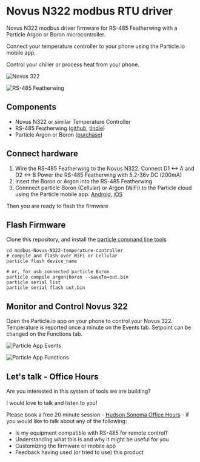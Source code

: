 # Novus N322 modbus RTU driver
Novus N322 modbus driver firmware for RS-485 Featherwing with a Particle Argon or Boron microcontroller.

Connect your temperature controller to your phone using the Particle.io mobile app.

Control your chiller or process heat from your phone.

![Novus 322](img/NovusN322.png)

![RS-485 Featherwing](img/MRv0.8_ARGON.JPG)

## Components

* Novus N322 or similar Temperature Controller
* RS-485 Featherwing ([github](https://github.com/timshac/RS-485-FeatherWing), [tindie](https://www.tindie.com/products/hudsonsonoma/rs-485-modbus-controller-with-mobile-app/))
* Particle Argon or Boron ([purchase](https://store.particle.io/collections/gen-3))

## Connect hardware

1. Wire the RS-485 Featherwing to the Novus N322.  Connect D1 <-> A and D2 <-> B
Power the RS-485 Featherwing with 5.2-36v DC (200mA)
2. Insert the Boron or Argon into the RS-485 Featherwing
3. Connnect particle Boron (Cellular) or Argon (WiFi) to the Particle cloud using the Particle mobile app: [Android](https://play.google.com/store/apps/details?id=io.particle.android.app), [iOS](https://apps.apple.com/us/app/particle-iot/id991459054)

Then you are ready to flash the firmware

## Flash Firmware

Clone this repository, and install the [particle command line tools](https://docs.particle.io/tutorials/developer-tools/cli/)

```
cd modbus-Novus-N322-temperature-controller
# compile and flash over WiFi or Cellular
particle flash device_name 

# or, for usb connected particle Boron
particle compile argon|boron --saveTo=out.bin
particle serial list
particle serial flash out.bin
```

## Monitor and Control Novus 322

Open the Particle.io app on your phone to control your Novus 322. Temperature is reported once a minute on the Events tab.  Setpoint can be changed on the Functions tab.

![Particle App Events](img/events.PNG)

![Particle App Functions](img/functions.jpeg)

## Let's talk - Office Hours

Are you interested in this system of tools we are building? 

I would love to talk and listen to you!

Please book a free 20 minute session - [Hudson Sonoma Office Hours](https://calendly.com/twbishop/hudson-sonoma-office-hours) - if you would like to talk about any of the following:

* Is my equipment compatible with RS-485 for remote control?
* Understanding what this is and why it might be useful for you
* Customizing the firmware or mobile app
* Feedback having used (or tried to use) this product
